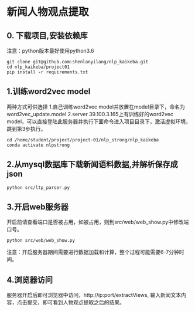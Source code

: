 # 新闻人物观点提取

## 0. 下载项目,安装依赖库
注意：python版本最好使用python3.6
~~~{.bash}
git clone git@github.com:shenlanyilang/nlp_kaikeba.git
cd nlp_kaikeba/project01
pip install -r requirements.txt
~~~


## 1.训练word2vec model
两种方式可供选择
1.自己训练word2vec model并放置在model目录下，命名为word2vec_update.model
2.server 39.100.3.165上有训练好的word2vec model，可以直接登陆此服务器并执行下面命令进入项目目录下，激活虚拟环境，跳到第3步执行。
~~~{.bash}
cd /home/student/project/project-01/nlp_strong/nlp_kaikeba
conda activate nlpstrong
~~~ 

## 2.从mysql数据库下载新闻语料数据,并解析保存成json
~~~{.python}
python src/ltp_parser.py
~~~

## 3.开启web服务器
开启前请查看端口是否被占用，如被占用，则到src/web/web_show.py中修改端口号。
~~~{.python}
python src/web/web_show.py
~~~
注意：开启服务器期间需要进行数据加载和计算，整个过程可能需要6-7分钟时间。

## 4.浏览器访问
服务器开启后即可浏览器中访问，http://ip:port/extractViews,
输入新闻文本内容，点击提交，即可看到人物观点提取之后的结果。
